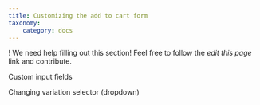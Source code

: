 ```yaml
---
title: Customizing the add to cart form
taxonomy:
    category: docs
---
```


! We need help filling out this section! Feel free to follow the *edit this page* link and contribute.

Custom input fields

Changing variation selector (dropdown)
